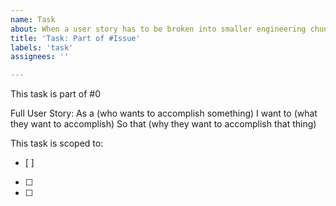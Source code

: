 ```yaml
---
name: Task
about: When a user story has to be broken into smaller engineering chunks, use a task!
title: 'Task: Part of #Issue'
labels: 'task'
assignees: ''

---
```


This task is part of #0

Full User Story:
As a (who wants to accomplish something)
I want to (what they want to accomplish)
So that (why they want to accomplish that thing)

This task is scoped to:
- [ ]
- [ ]
- [ ]

